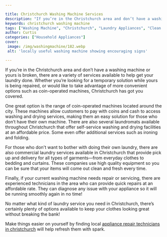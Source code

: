 ```yaml
---

title: Christchurch Washing Machine Services
description: "If you’re in the Christchurch area and don’t have a washing machine or yours is broken, there are a variety of services available ...take a moment to check it out "
keywords: christchurch washing machine
tags: ["Washing Machine", "Christchurch", "Laundry Appliances", "Clean Appliance"]
author: Curtis
categories: ["Household Appliances"]
cover: 
 image: /img/washingmachine/182.webp
 alt: 'locally useful washing machine showing encouraging signs'

---
```


If you’re in the Christchurch area and don’t have a washing machine or yours is broken, there are a variety of services available to help get your laundry done. Whether you’re looking for a temporary solution while yours is being repaired, or would like to take advantage of more convenient options such as coin-operated machines, Christchurch has got you covered.

One great option is the range of coin-operated machines located around the city. These machines allow customers to pay with coins and cash to access washing and drying services, making them an easy solution for those who don’t have their own machine. There are also several laundromats available throughout Christchurch that offer self-service washing and drying facilities at an affordable price. Some even offer additional services such as ironing and folding. 

For those who don't want to bother with doing their own laundry, there are also commercial laundry services available in Christchurch that provide pick up and delivery for all types of garments—from everyday clothes to bedding and curtains. These companies use high quality equipment so you can be sure that your items will come out clean and fresh every time. 

Finally, if your current washing machine needs repair or servicing, there are experienced technicians in the area who can provide quick repairs at an affordable rate. They can diagnose any issue with your appliance so it will be running smoothly again in no time! 

No matter what kind of laundry service you need in Christchurch, there’s certainly plenty of options available to keep your clothes looking great without breaking the bank!

Make things easier on yourself by finding local <a href="/pages/appliance-repair-technicians/new-zealand/christchurch/">appliance repair technicians in christchurch</a> will help refresh them with spark.